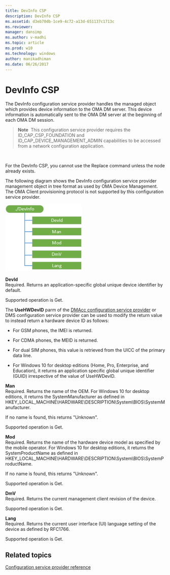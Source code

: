 ```yaml
---
title: DevInfo CSP
description: DevInfo CSP
ms.assetid: d3eb70db-1ce9-4c72-a13d-651137c1713c
ms.reviewer: 
manager: dansimp
ms.author: v-madhi
ms.topic: article
ms.prod: w10
ms.technology: windows
author: manikadhiman
ms.date: 06/26/2017
---
```


# DevInfo CSP


The DevInfo configuration service provider handles the managed object which provides device information to the OMA DM server. This device information is automatically sent to the OMA DM server at the beginning of each OMA DM session.

> **Note**  This configuration service provider requires the ID\_CAP\_CSP\_FOUNDATION and ID\_CAP\_DEVICE\_MANAGEMENT\_ADMIN capabilities to be accessed from a network configuration application.

 

For the DevInfo CSP, you cannot use the Replace command unless the node already exists.

The following diagram shows the DevInfo configuration service provider management object in tree format as used by OMA Device Management. The OMA Client provisioning protocol is not supported by this configuration service provider.

![devinfo csp (dm)](images/provisioning-csp-devinfo-dm.png)

<a href="" id="devid"></a>**DevId**  
Required. Returns an application-specific global unique device identifier by default.

Supported operation is Get.

The **UseHWDevID** parm of the [DMAcc configuration service provider](dmacc-csp.md) or DMS configuration service provider can be used to modify the return value to instead return a hardware device ID as follows:

-   For GSM phones, the IMEI is returned.

-   For CDMA phones, the MEID is returned.

-   For dual SIM phones, this value is retrieved from the UICC of the primary data line.

-   For Windows 10 for desktop editions (Home, Pro, Enterprise, and Education), it returns an application specific global unique identifier (GUID) irrespective of the value of UseHWDevID.

<a href="" id="man"></a>**Man**  
Required. Returns the name of the OEM. For Windows 10 for desktop editions, it returns the SystemManufacturer as defined in HKEY\_LOCAL\_MACHINE\\HARDWARE\\DESCRIPTION\\System\\BIOS\\SystemManufacturer.

If no name is found, this returns "Unknown".

Supported operation is Get.

<a href="" id="mod"></a>**Mod**  
Required. Returns the name of the hardware device model as specified by the mobile operator. For Windows 10 for desktop editions, it returns the SystemProductName as defined in HKEY\_LOCAL\_MACHINE\\HARDWARE\\DESCRIPTION\\System\\BIOS\\SystemProductName.

If no name is found, this returns "Unknown".

Supported operation is Get.

<a href="" id="dmv"></a>**DmV**  
Required. Returns the current management client revision of the device.

Supported operation is Get.

<a href="" id="lang"></a>**Lang**  
Required. Returns the current user interface (UI) language setting of the device as defined by RFC1766.

Supported operation is Get.

## Related topics


[Configuration service provider reference](configuration-service-provider-reference.md)

 

 






